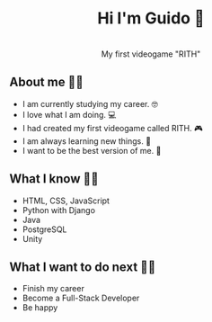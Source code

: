 <h1 align="center">Hi I'm Guido 👋</h1>
<div align="center">
  <img src="https://user-images.githubusercontent.com/99307501/233511007-409762b8-a53f-467c-92bc-be58055f1f45.gif" width=5rem>
  <p>My first videogame "RITH"</p>
</div>

<div>
  <div class="about-me">
    <h2>About me 😶‍🌫️</h2>
    <ul>
      <li>I am currently studying my career. 🤓</li>
      <li>I love what I am doing. 💻</li>
      <li>I had created my first videogame called RITH. 🎮</li>
      <li>I am always learning new things. 🏫</li>
      <li>I want to be the best version of me. 🐲</li>
    </ul>
  </div>
  
  <div class="what-i-know">
  <h2>What I know 😶‍🌫️</h2>
    <ul>
      <li>HTML, CSS, JavaScript</li>
      <li>Python with Django</li>
      <li>Java</li>
      <li>PostgreSQL</li>
      <li>Unity</li>
    </ul>
  </div>
  
  <div class="what-i-want-to-do-next">
  <h2>What I want to do next 😶‍🌫️</h2>
    <ul>
      <li>Finish my career</li>
      <li>Become a Full-Stack Developer</li>
      <li>Be happy</li>
    </ul>
  </div>
</div>
